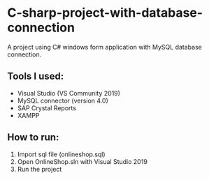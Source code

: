 # C-sharp-project-with-database-connection
A project using C# windows form application with MySQL database connection.

## Tools I used:
- Visual Studio (VS Community 2019)
- MySQL connector (version 4.0)
- SAP Crystal Reports
- XAMPP

## How to run:
1. Import sql file (onlineshop.sql)
2. Open OnlineShop.sln with Visual Studio 2019
3. Run the project
